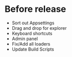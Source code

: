 # Before release
- Sort out Appsettings
- Drag and drop for explorer
- Keyboard shortcuts
- Admin panel
- Fix/Add all loaders
- Update Build Scripts